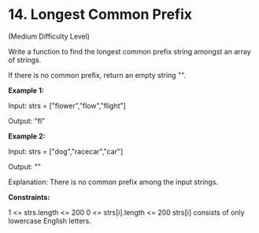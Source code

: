 # 14. Longest Common Prefix

(Medium Difficulty Level)

Write a function to find the longest common prefix string amongst an array of strings.

If there is no common prefix, return an empty string "".

**Example 1:**

Input: strs = ["flower","flow","flight"]

Output: "fl"

**Example 2:**

Input: strs = ["dog","racecar","car"]

Output: ""

Explanation: There is no common prefix among the input strings.
 

**Constraints:**

1 <= strs.length <= 200
0 <= strs[i].length <= 200
strs[i] consists of only lowercase English letters.
